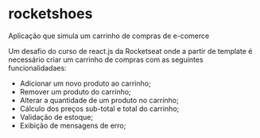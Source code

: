 # rocketshoes
Aplicação que simula um carrinho de compras de e-comerce

Um desafio do curso de react.js da Rocketseat onde a partir de template é necessário criar um carrinho de compras com as seguintes funcionalidadaes:

- Adicionar um novo produto ao carrinho;
- Remover um produto do carrinho;
- Alterar a quantidade de um produto no carrinho;
- Cálculo dos preços sub-total e total do carrinho;
- Validação de estoque;
- Exibição de mensagens de erro;
